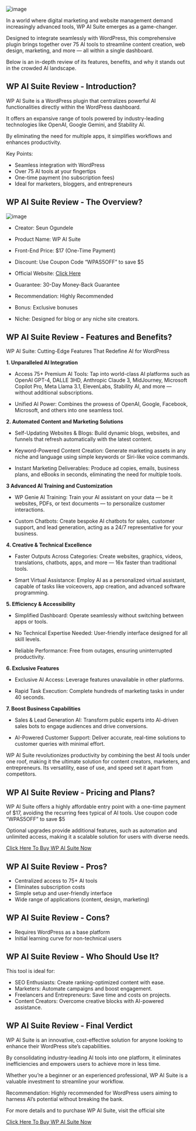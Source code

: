 
![image](https://github.com/user-attachments/assets/98bfbe36-a1bc-498c-9c66-6112b7824cba)

In a world where digital marketing and website management demand increasingly advanced tools, WP AI Suite emerges as a game-changer.

Designed to integrate seamlessly with WordPress, this comprehensive plugin brings together over 75 AI tools to streamline content creation, web design, marketing, and more — all within a single dashboard.

Below is an in-depth review of its features, benefits, and why it stands out in the crowded AI landscape.

## WP AI Suite Review - Introduction?
WP AI Suite is a WordPress plugin that centralizes powerful AI functionalities directly within the WordPress dashboard.

It offers an expansive range of tools powered by industry-leading technologies like OpenAI, Google Gemini, and Stability AI.

By eliminating the need for multiple apps, it simplifies workflows and enhances productivity.

Key Points:

* Seamless integration with WordPress
* Over 75 AI tools at your fingertips
* One-time payment (no subscription fees)
* Ideal for marketers, bloggers, and entrepreneurs

## WP AI Suite Review - The Overview?

![image](https://github.com/user-attachments/assets/5afb8e03-a8f8-44fb-9836-566d0a114ae0)

* Creator: Seun Ogundele

* Product Name: WP AI Suite

* Front-End Price: $17 (One-Time Payment)

* Discount: Use Coupon Code “WPAS5OFF” to save $5

* Official Website: [Click Here](https://bit.ly/4f0ld6F)

* Guarantee: 30-Day Money-Back Guarantee

* Recommendation: Highly Recommended

* Bonus: Exclusive bonuses

* Niche: Designed for blog or any niche site creators.

## WP AI Suite Review - Features and Benefits?
WP AI Suite: Cutting-Edge Features That Redefine AI for WordPress

**1. Unparalleled AI Integration**

* Access 75+ Premium AI Tools: Tap into world-class AI platforms such as OpenAI GPT-4, DALLE 3HD, Anthropic Claude 3, MidJourney, Microsoft Copilot Pro, Meta Llama 3.1, ElevenLabs, Stability AI, and more — without additional subscriptions.

* Unified AI Power: Combines the prowess of OpenAI, Google, Facebook, Microsoft, and others into one seamless tool.

**2. Automated Content and Marketing Solutions**

* Self-Updating Websites & Blogs: Build dynamic blogs, websites, and funnels that refresh automatically with the latest content.

* Keyword-Powered Content Creation: Generate marketing assets in any niche and language using simple keywords or Siri-like voice commands.

* Instant Marketing Deliverables: Produce ad copies, emails, business plans, and eBooks in seconds, eliminating the need for multiple tools.

**3 Advanced AI Training and Customization**

* WP Genie AI Training: Train your AI assistant on your data — be it websites, PDFs, or text documents — to personalize customer interactions.

* Custom Chatbots: Create bespoke AI chatbots for sales, customer support, and lead generation, acting as a 24/7 representative for your business.

**4. Creative & Technical Excellence**

* Faster Outputs Across Categories: Create websites, graphics, videos, translations, chatbots, apps, and more — 16x faster than traditional tools.

* Smart Virtual Assistance: Employ AI as a personalized virtual assistant, capable of tasks like voiceovers, app creation, and advanced software programming.

**5. Efficiency & Accessibility**

* Simplified Dashboard: Operate seamlessly without switching between apps or tools.

* No Technical Expertise Needed: User-friendly interface designed for all skill levels.

* Reliable Performance: Free from outages, ensuring uninterrupted productivity.

**6. Exclusive Features**
* Exclusive AI Access: Leverage features unavailable in other platforms.

* Rapid Task Execution: Complete hundreds of marketing tasks in under 40 seconds.

**7. Boost Business Capabilities**

* Sales & Lead Generation AI: Transform public experts into AI-driven sales bots to engage audiences and drive conversions.

* AI-Powered Customer Support: Deliver accurate, real-time solutions to customer queries with minimal effort.

WP AI Suite revolutionizes productivity by combining the best AI tools under one roof, making it the ultimate solution for content creators, marketers, and entrepreneurs. Its versatility, ease of use, and speed set it apart from competitors.

## WP AI Suite Review - Pricing and Plans?
WP AI Suite offers a highly affordable entry point with a one-time payment of $17, avoiding the recurring fees typical of AI tools. Use coupon code “WPAS5OFF” to save $5

Optional upgrades provide additional features, such as automation and unlimited access, making it a scalable solution for users with diverse needs.

[Click Here To Buy WP AI Suite Now](https://bit.ly/4f0ld6F)

## WP AI Suite Review - Pros?

* Centralized access to 75+ AI tools
* Eliminates subscription costs
* Simple setup and user-friendly interface
* Wide range of applications (content, design, marketing)

## WP AI Suite Review - Cons?
* Requires WordPress as a base platform
* Initial learning curve for non-technical users


## WP AI Suite Review - Who Should Use It?
This tool is ideal for:

* SEO Enthusiasts: Create ranking-optimized content with ease.
* Marketers: Automate campaigns and boost engagement.
* Freelancers and Entrepreneurs: Save time and costs on projects.
* Content Creators: Overcome creative blocks with AI-powered assistance.


## WP AI Suite Review - Final Verdict
WP AI Suite is an innovative, cost-effective solution for anyone looking to enhance their WordPress site’s capabilities.

By consolidating industry-leading AI tools into one platform, it eliminates inefficiencies and empowers users to achieve more in less time.

Whether you’re a beginner or an experienced professional, WP AI Suite is a valuable investment to streamline your workflow.

Recommendation: Highly recommended for WordPress users aiming to harness AI’s potential without breaking the bank.

For more details and to purchase WP AI Suite, visit the official site

[Click Here To Buy WP AI Suite Now](https://bit.ly/4f0ld6F)

